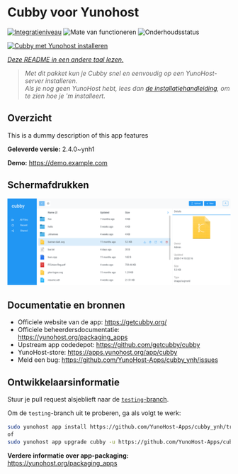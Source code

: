 <!--
NB: Deze README is automatisch gegenereerd door <https://github.com/YunoHost/apps/tree/master/tools/readme_generator>
Hij mag NIET handmatig aangepast worden.
-->

# Cubby voor Yunohost

[![Integratieniveau](https://apps.yunohost.org/badge/integration/cubby)](https://ci-apps.yunohost.org/ci/apps/cubby/)
![Mate van functioneren](https://apps.yunohost.org/badge/state/cubby)
![Onderhoudsstatus](https://apps.yunohost.org/badge/maintained/cubby)

[![Cubby met Yunohost installeren](https://install-app.yunohost.org/install-with-yunohost.svg)](https://install-app.yunohost.org/?app=cubby)

*[Deze README in een andere taal lezen.](./ALL_README.md)*

> *Met dit pakket kun je Cubby snel en eenvoudig op een YunoHost-server installeren.*  
> *Als je nog geen YunoHost hebt, lees dan [de installatiehandleiding](https://yunohost.org/install), om te zien hoe je 'm installeert.*

## Overzicht

This is a dummy description of this app features


**Geleverde versie:** 2.4.0~ynh1

**Demo:** <https://demo.example.com>

## Schermafdrukken

![Schermafdrukken van Cubby](./doc/screenshots/screenshot.png)

## Documentatie en bronnen

- Officiele website van de app: <https://getcubby.org/>
- Officiele beheerdersdocumentatie: <https://yunohost.org/packaging_apps>
- Upstream app codedepot: <https://github.com/getcubby/cubby>
- YunoHost-store: <https://apps.yunohost.org/app/cubby>
- Meld een bug: <https://github.com/YunoHost-Apps/cubby_ynh/issues>

## Ontwikkelaarsinformatie

Stuur je pull request alsjeblieft naar de [`testing`-branch](https://github.com/YunoHost-Apps/cubby_ynh/tree/testing).

Om de `testing`-branch uit te proberen, ga als volgt te werk:

```bash
sudo yunohost app install https://github.com/YunoHost-Apps/cubby_ynh/tree/testing --debug
of
sudo yunohost app upgrade cubby -u https://github.com/YunoHost-Apps/cubby_ynh/tree/testing --debug
```

**Verdere informatie over app-packaging:** <https://yunohost.org/packaging_apps>

